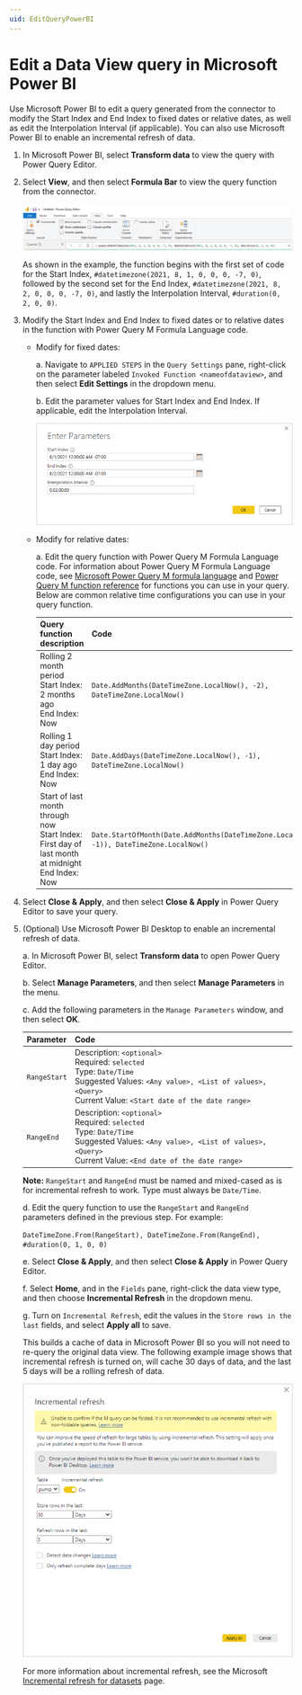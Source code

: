```yaml
---
uid: EditQueryPowerBI
---
```


# Edit a Data View query in Microsoft Power BI

Use Microsoft Power BI to edit a query generated from the connector to modify the Start Index and End Index to fixed dates or relative dates, as well as edit the Interpolation Interval (if applicable). You can also use Microsoft Power BI to enable an incremental refresh of data.

1. In Microsoft Power BI, select **Transform data** to view the query with Power Query Editor.

1. Select **View**, and then select **Formula Bar** to view the query function from the connector.

   ![Transform data](../../analytics/data-views/_images/mspowerbi-function.png)

   As shown in the example, the function begins with the first set of code for the Start Index, `#datetimezone(2021, 8, 1, 0, 0, 0, -7, 0)`, followed by the second set for the End Index, `#datetimezone(2021, 8, 2, 0, 0, 0, -7, 0)`, and lastly the Interpolation Interval, `#duration(0, 2, 0, 0)`.

1. Modify the Start Index and End Index to fixed dates or to relative dates in the function with Power Query M Formula Language code.

   - Modify for fixed dates:

     a. Navigate to `APPLIED STEPS` in the `Query Settings` pane, right-click on the parameter labeled `Invoked Function <nameofdataview>`, and then select **Edit Settings** in the dropdown menu.

     b. Edit the parameter values for Start Index and End Index. If applicable, edit the Interpolation Interval.

     ![Enter Parameters](../../analytics/data-views/_images/mspowerbi-enter-parameters.png)

   - Modify for relative dates:

     a. Edit the query function with Power Query M Formula Language code. For information about Power Query M Formula Language code, see [Microsoft Power Query M formula language](https://docs.microsoft.com/en-us/powerquery-m/) and [Power Query M function reference](https://docs.microsoft.com/en-us/powerquery-m/power-query-m-function-reference) for functions you can use in your query. Below are common relative time configurations you can use in your query function.

     | Query function description                                                      | Code                          |
     |---------------------------------------------------------------------------------|-------------------------------|
     | Rolling 2 month period<br>Start Index: 2 months ago<br>End Index: Now | `Date.AddMonths(DateTimeZone.LocalNow(), -2), DateTimeZone.LocalNow()` |
     | Rolling 1 day period<br>Start Index: 1 day ago<br>End Index: Now | `Date.AddDays(DateTimeZone.LocalNow(), -1), DateTimeZone.LocalNow()` |
     | Start of last month through now<br>Start Index: First day of last month at midnight<br>End Index: Now | `Date.StartOfMonth(Date.AddMonths(DateTimeZone.LocalNow(), -1)), DateTimeZone.LocalNow()` |

1. Select **Close & Apply**, and then select **Close & Apply** in Power Query Editor to save your query.

1. (Optional) Use Microsoft Power BI Desktop to enable an incremental refresh of data.

   a. In Microsoft Power BI, select **Transform data** to open Power Query Editor.

   b. Select **Manage Parameters**, and then select **Manage Parameters** in the menu.

   c. Add the following parameters in the `Manage Parameters` window, and then select **OK**.

      | Parameter              | Code                          |
      |---------------------|-------------------------------|
      | `RangeStart` | Description: `<optional>`<br> Required: `selected`<br> Type: `Date/Time`<br> Suggested Values: `<Any value>, <List of values>, <Query>`<br> Current Value: `<Start date of the date range>` |
      | `RangeEnd` | Description: `<optional>`<br> Required: `selected`<br> Type: `Date/Time`<br> Suggested Values: `<Any value>, <List of values>, <Query>`<br> Current Value: `<End date of the date range>` |

      **Note:** `RangeStart` and `RangeEnd` must be named and mixed-cased as is for incremental refresh to work. Type must always be `Date/Time`.

   d. Edit the query function to use the `RangeStart` and `RangeEnd` parameters defined in the previous step. For example:

      `DateTimeZone.From(RangeStart), DateTimeZone.From(RangeEnd), #duration(0, 1, 0, 0)`

   e. Select **Close & Apply**, and then select **Close & Apply** in Power Query Editor.

   f. Select **Home**, and in the `Fields` pane, right-click the data view type, and then choose **Incremental Refresh** in the dropdown menu.

   g. Turn on `Incremental Refresh`, edit the values in the `Store rows in the last` fields, and select **Apply all** to save.

      This builds a cache of data in Microsoft Power BI so you will not need to re-query the original data view. The following example image shows that incremental refresh is turned on, will cache 30 days of data, and the last 5 days will be a rolling refresh of data.

      ![Transform data](../../analytics/data-views/_images/mspowerbi-incremental-refresh.png)

    For more information about incremental refresh, see the Microsoft [Incremental refresh for datasets](https://docs.microsoft.com/en-us/power-bi/connect-data/incremental-refresh-overview) page.
